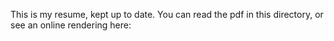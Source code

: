 This is my resume, kept up to date.  You can read the pdf in this directory, or see an online rendering here: 

